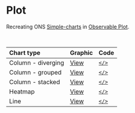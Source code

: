 # Plot
Recreating ONS [Simple-charts](https://github.com/ONSvisual/Simple-charts) in [Observable Plot](https://observablehq.com/@observablehq/plot).

<br/>

|Chart type | Graphic | Code  |
|:--- |:--- |:--- |
|Column - diverging | [View](https://rcatlord.github.io/Plot/column-diverging) | [`</>`](https://github.com/rcatlord/Plot/tree/master/column-diverging) |
|Column - grouped | [View](https://rcatlord.github.io/Plot/column-grouped) | [`</>`](https://github.com/rcatlord/Plot/tree/master/column-grouped) |
|Column - stacked | [View](https://rcatlord.github.io/Plot/column-stacked) | [`</>`](https://github.com/rcatlord/Plot/tree/master/column-stacked) |
|Heatmap | [View](https://rcatlord.github.io/Plot/heatmap) | [`</>`](https://github.com/rcatlord/Plot/tree/master/heatmap) |
|Line | [View](https://rcatlord.github.io/Plot/line) | [`</>`](https://github.com/rcatlord/Plot/tree/master/line) |

